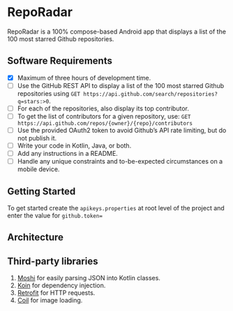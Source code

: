 # RepoRadar
RepoRadar is a 100% compose-based Android app that displays a list of the 100 most
starred Github repositories.

## Software Requirements
- [x] Maximum of three hours of development time.
- [ ] Use the GitHub REST API to display a list of the 100 most
  starred Github repositories using `GET https://api.github.com/search/repositories?q=stars:>0`.
- [ ] For each of the repositories, also display its top contributor.
- [ ] To get the list of contributors for a given repository, use: `GET https://api.github.com/repos/{owner}/{repo}/contributors`
- [ ] Use the provided OAuth2 token to avoid Github’s API rate limiting, but do not publish it.
- [ ] Write your code in Kotlin, Java, or both.
- [ ] Add any instructions in a README.
- [ ] Handle any unique constraints and to-be-expected
  circumstances on a mobile device.

## Getting Started
To get started create the `apikeys.properties` at root level of the project and enter the value for `github.token=`

## Architecture

## Third-party libraries
1. [Moshi](https://github.com/square/moshi) for easily parsing JSON into Kotlin classes.
2. [Koin](https://insert-koin.io/docs/quickstart/android/) for dependency injection.
3. [Retrofit](https://square.github.io/retrofit/) for HTTP requests.
4. [Coil](https://coil-kt.github.io/coil/) for image loading.